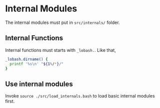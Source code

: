 # Internal Modules

The internal modules must put in `src/internals/` folder.

## Internal Functions

Internal functions must starts with `_lobash.`. Like that,

```sh
_lobash.dirname() {
  printf '%s\n' "${1%/*}/"
}
```

## Use internal modules

Invoke `source ./src/load_internals.bash` to load basic internal modules first.
